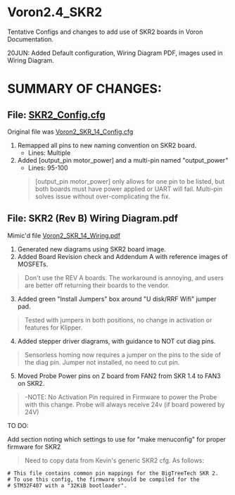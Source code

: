 # Voron2.4_SKR2
Tentative Configs and changes to add use of SKR2 boards in Voron Documentation.

20JUN: Added Default configuration, Wiring Diagram PDF, images used in Wiring Diagram.

# SUMMARY OF CHANGES:
## File: [SKR2_Config.cfg](https://github.com/Zearkos/Voron2.4_SKR2/blob/main/Voron2_SKR2_Config.cfg)
Original file was [Voron2_SKR_14_Config.cfg](https://github.com/VoronDesign/Voron-2/blob/Voron2.4/firmware/klipper_configurations/SKR_1.4/Voron2_SKR_14_Config.cfg)

1. Remapped all pins to new naming convention on SKR2 board.
	- Lines: Multiple
2. Added [output_pin motor_power] and a multi-pin named "output_power"  		
	- Lines: 95-100
	> [output_pin motor_power] only allows for one pin to be listed, but both boards must have power applied or UART will fail.  Multi-pin solves issue without over-complicating the fix.
	
## File: SKR2 (Rev B) Wiring Diagram.pdf
Mimic'd file [Voron2_SKR_14_Wiring.pdf](https://github.com/VoronDesign/Voron-2/blob/Voron2.4/firmware/klipper_configurations/SKR_1.4/Voron2_SKR_14_Wiring.pdf)
1. Generated new diagrams using SKR2 board image.
2. Added Board Revision check and Addendum A with reference images of MOSFETs.
> Don't use the REV A boards.  The workaround is annoying, and users are better off returning their boards to the vendor.
3. Added green "Install Jumpers" box around "U disk/RRF Wifi" jumper pad. 
> Tested with jumpers in both positions, no change in activation or features for Klipper. 
4. Added stepper driver diagrams, with guidance to NOT cut diag pins.
>Sensorless homing now requires a jumper on the pins to the side of the diag pin.  Jumper not installed, no need to cut pin.
5. Moved Probe Power pins on Z board from FAN2 from SKR 1.4 to FAN3 on SKR2.
> -NOTE: No Activation Pin required in Firmware to power the Probe with this change.  Probe will always receive 24v (if board powered by 24V)

TO DO:

Add section noting which settings to use for "make menuconfig" for proper firmware for SKR2
> Need to copy data from Kevin's generic SKR2 cfg.  As follows:
```
# This file contains common pin mappings for the BigTreeTech SKR 2.
# To use this config, the firmware should be compiled for the
# STM32F407 with a "32KiB bootloader".
```

      
